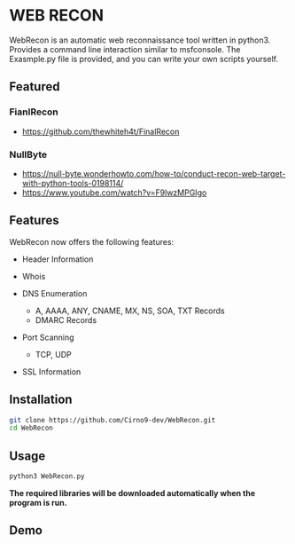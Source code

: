 # WEB RECON

WebRecon is an automatic web reconnaissance tool written in python3. Provides a command line interaction similar to msfconsole. The Exasmple.py file is provided, and you can write your own scripts yourself.

## Featured

### FianlRecon
* https://github.com/thewhiteh4t/FinalRecon

### NullByte
* https://null-byte.wonderhowto.com/how-to/conduct-recon-web-target-with-python-tools-0198114/
* https://www.youtube.com/watch?v=F9lwzMPGIgo

## Features

WebRecon now offers the following features:

* Header Information

* Whois

* DNS Enumeration
  * A, AAAA, ANY, CNAME, MX, NS, SOA, TXT Records
  * DMARC Records

* Port Scanning
  * TCP, UDP

* SSL Information

## Installation

```bash
git clone https://github.com/Cirno9-dev/WebRecon.git
cd WebRecon
```

## Usage

```bash
python3 WebRecon.py
```
**The required libraries will be downloaded automatically when the program is run.**

## Demo